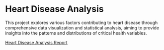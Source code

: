 # Heart Disease Analysis

This project explores various factors contributing to heart disease through comprehensive data visualization and statistical analysis, aiming to provide insights into the patterns and distributions of critical health variables.

<a href="Heart_Disease_Analysis.html">Heart Disease Analysis Report</a>
